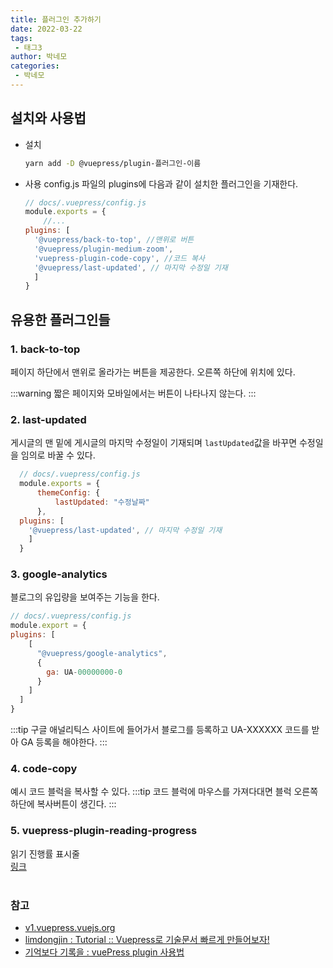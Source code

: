 ```yaml
---
title: 플러그인 추가하기
date: 2022-03-22
tags:
 - 태그3
author: 박네모
categories: 
 - 박네모
---
```

## 설치와 사용법
- 설치
  ```sh
  yarn add -D @vuepress/plugin-플러그인-이름
  ```

- 사용
  config.js 파일의 plugins에 다음과 같이 설치한 플러그인을 기재한다.
  ```js
  // docs/.vuepress/config.js
  module.exports = {
      //...
  plugins: [
    '@vuepress/back-to-top', //맨위로 버튼
    '@vuepress/plugin-medium-zoom',
    'vuepress-plugin-code-copy', //코드 복사
    '@vuepress/last-updated', // 마지막 수정일 기재
    ]
  }
  ```

  
## 유용한 플러그인들
### 1. back-to-top  
페이지 하단에서 맨위로 올라가는 버튼을 제공한다. 오른쪽 하단에 위치에 있다.

:::warning
짧은 페이지와 모바일에서는 버튼이 나타나지 않는다.
:::
### 2. last-updated
게시글의 맨 밑에 게시글의 마지막 수정일이 기재되며 `lastUpdated`값을 바꾸면 수정일을 임의로 바꿀 수 있다.
```js
  // docs/.vuepress/config.js
  module.exports = {
      themeConfig: {
          lastUpdated: "수정날짜"
      },
  plugins: [
    '@vuepress/last-updated', // 마지막 수정일 기재
    ]
  }
  ```
### 3. google-analytics
블로그의 유입량을 보여주는 기능을 한다.
```js
// docs/.vuepress/config.js
module.export = {
plugins: [
    [
      "@vuepress/google-analytics",
      {
        ga: UA-00000000-0
      }
    ]
  ]
}
```
:::tip
구글 애널리틱스 사이트에 들어가서 블로그를 등록하고 UA-XXXXXX 코드를 받아 GA 등록을 해야한다.
:::

### 4. code-copy
예시 코드 블럭을 복사할 수 있다.
:::tip
코드 블럭에 마우스를 가져다대면 블럭 오른쪽 하단에 복사버튼이 생긴다.
:::

### 5. vuepress-plugin-reading-progress
읽기 진행률 표시줄  
[링크](https://vuejsexamples.com/a-reading-progress-bar-plugin-for-vuepress/)
<br><br> 

### 참고
- [v1.vuepress.vuejs.org](https://v1.vuepress.vuejs.org/zh/plugin/)
- [limdongjin : Tutorial :: Vuepress로 기술문서 빠르게 만들어보자!](https://limdongjin.github.io/vuejs/vuepress/#install)
- [기억보다 기록을 : vuePress plugin 사용법](https://kyounghwan01.github.io/blog/Vue/vuepress/vuepress-plugin/)

